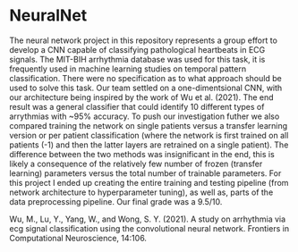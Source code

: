 # NeuralNet
The neural network project in this repository represents a group effort to develop a CNN capable of classifying pathological heartbeats in ECG signals. The MIT-BIH arrhythmia database was used for this task, it is frequently used in machine learning studies on temporal pattern classification. There were no specification as to what approach should be used to solve this task. Our team settled on a one-dimentsional CNN, with our architecture being inspired by the work of Wu et al. (2021). The end result was a general classifier that could identify 10 different types of arrythmias with ~95% accuracy. To push our investigation futher we also compared training the network on single patients versus a transfer learning version or per patient classification (where the network is first trained on all patients (-1) and then the latter layers are retrained on a single patient). The difference between the two methods was insignificant in the end, this is likely a consequence of the relatively few number of frozen (transfer learning) parameters versus the total number of trainable parameters. For this project I ended up creating the entire training and testing pipeline (from network architecture to hyperparameter tuning), as well as, parts of the data preprocessing pipeline. Our final grade was a 9.5/10.

Wu, M., Lu, Y., Yang, W., and Wong, S. Y.
(2021). A study on arrhythmia via ecg signal
classification using the convolutional neural network. Frontiers in Computational Neuroscience,
14:106.
